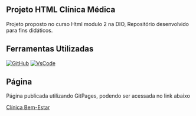 ## Projeto HTML Clínica Médica
Projeto proposto no curso Html modulo 2 na DIO, Repositório desenvolvido para fins didáticos.
## Ferramentas Utilizadas

[![GitHub](https://img.shields.io/badge/GitHub-000?style=for-the-badge&logo=github&logoColor=30A3DC)](https://docs.github.com/)
[![VsCode](https://img.shields.io/badge/VsCode-000?style=for-the-badge&logo=vs&logoColor=30A3DC)](https://code.visualstudio.com/)

## Página
Página publicada utilizando GitPages, podendo ser acessada no link abaixo

[Clínica Bem-Estar](https://lucasrangelps.github.io/clinica-medica-projeto-html-dio/src/paginaHome/index.html)

